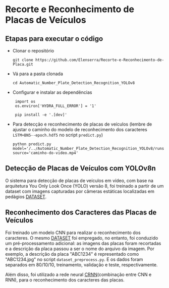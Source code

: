 #  Recorte e Reconhecimento de Placas de Veículos

## Etapas para executar o código

- Clonar o repositório
     
      git clone https://github.com/Elenserra/Recorte-e-Reconhecimento-de-Placa.git
  
- Vá para a pasta clonada
  
      cd Automatic_Number_Plate_Detection_Recognition_YOLOv8

- Configurar e instalar as dependências

       import os
       os.environ['HYDRA_FULL_ERROR'] = '1'
  
       pip install -e '.[dev]'

- Para detecção e reconhecimento de placas de veículos (lembre de ajustar o caminho do modelo de reconhecimento dos caracteres `LSTM+BN5--epoch.hdf5` no script `predict.py`)

      python predict.py model='/../Automatic_Number_Plate_Detection_Recognition_YOLOv8/runs/detect/train/weights/best.pt' source='caminho-do-video.mp4'


## Detecção de Placas de Veículos com YOLOv8n

O sistema para detecção de placas de veículos em vídeo, com base na arquitetura You Only Look Once (YOLO) versão 8, foi treinado a partir de um dataset com imagens capturadas por câmeras estáticas localizadas em pedágios [DATASET](https://github.com/raysonlaroca/rodosol-alpr-dataset.git).


## Reconhecimento dos Caracteres das Placas de Veículos

Foi treinado um modelo CNN para realizar o reconhecimento dos caracteres. O mesmo [DATASET](https://github.com/raysonlaroca/rodosol-alpr-dataset.git) foi empregado,  no entanto, foi conduzido um pré-processamento adicional: as imagens das placas foram recortadas e a descrição da placa passou a ser o nome do arquivo da imagem. Por exemplo, a descrição da placa "ABC1234" é representado como "ABC1234.jpg" no script `dataset_preprocess.py`. E os dados foram separados em 80/10/10, treinamento, validação e teste, respectivamente.

Além disso, foi utilizado a rede neural [CRNN](https://github.com/qjadud1994/CRNN-Keras.git)(combinação entre CNN e RNN), para o reconhecimento dos caracteres das placas.

